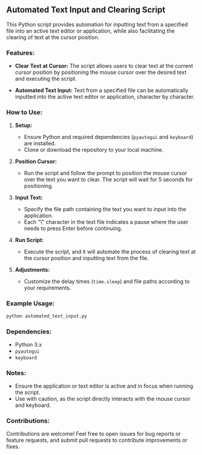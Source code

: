 ## Automated Text Input and Clearing Script

This Python script provides automation for inputting text from a specified file into an active text editor or application, while also facilitating the clearing of text at the cursor position.

### Features:

- **Clear Text at Cursor:** The script allows users to clear text at the current cursor position by positioning the mouse cursor over the desired text and executing the script.
  
- **Automated Text Input:** Text from a specified file can be automatically inputted into the active text editor or application, character by character.

### How to Use:

1. **Setup:**
   - Ensure Python and required dependencies (`pyautogui` and `keyboard`) are installed.
   - Clone or download the repository to your local machine.

2. **Position Cursor:**
   - Run the script and follow the prompt to position the mouse cursor over the text you want to clear. The script will wait for 5 seconds for positioning.

3. **Input Text:**
   - Specify the file path containing the text you want to input into the application. 
   - Each "\\" character in the text file indicates a pause where the user needs to press Enter before continuing.

4. **Run Script:**
   - Execute the script, and it will automate the process of clearing text at the cursor position and inputting text from the file.

5. **Adjustments:**
   - Customize the delay times (`time.sleep`) and file paths according to your requirements.

### Example Usage:

```python
python automated_text_input.py
```

### Dependencies:

- Python 3.x
- `pyautogui`
- `keyboard`

### Notes:

- Ensure the application or text editor is active and in focus when running the script.
- Use with caution, as the script directly interacts with the mouse cursor and keyboard.

### Contributions:

Contributions are welcome! Feel free to open issues for bug reports or feature requests, and submit pull requests to contribute improvements or fixes.
